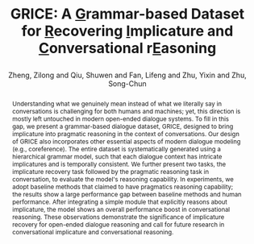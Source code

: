 ---
layout: pub
type: inproceedings
key: zheng2021implicature
title: >
    GRICE: A <u>G</u>rammar-based Dataset for <u>R</u>ecovering <u>I</u>mplicature and <u>C</u>onversational r<u>E</u>asoning
author: Zheng, Zilong and Qiu, Shuwen and Fan, Lifeng and Zhu, Yixin and Zhu, Song-Chun
abbr: ACL'21
img: Grice/grice.png
booktitle: > 
    Findings of the Association for Computational Linguistics: ACL-IJCNLP (ACL-Findings), 2021
pdf: Grice/ACL21_GRICE.pdf
code: https://github.com/zilongzheng/grice-dataset
year: 2021
sticky: false
abstract: >
    Understanding what we genuinely mean instead of what we literally say in conversations is challenging for both humans and machines; yet, this direction is mostly left untouched in modern open-ended dialogue systems. To fill in this gap, we present a grammar-based dialogue dataset, GRICE, designed to bring implicature into pragmatic reasoning in the context of conversations. Our design of GRICE also incorporates other essential aspects of modern dialogue modeling (e.g., coreference). The entire dataset is systematically generated using a hierarchical grammar model, such that each dialogue context has intricate implicatures and is temporally consistent. We further present two tasks, the implicature recovery task followed by the pragmatic reasoning task in conversation, to evaluate the model's reasoning capability. In experiments, we adopt baseline methods that claimed to have pragmatics reasoning capability; the results show a large performance gap between baseline methods and human performance. After integrating a simple module that explicitly reasons about implicature, the model shows an overall performance boost in conversational reasoning. These observations demonstrate the significance of implicature recovery for open-ended dialogue reasoning and call for future research in conversational implicature and conversational reasoning.
bibtex: >
    @inproceedings{zheng2021implicature,
        title={GRICE: A Grammar-based Dataset for Recovering Implicature and Conversational Reasoning},
        author={Zheng, Zilong and Qiu, Shuwen and Fan, Lifeng and Zhu, Yixin and Zhu, Song-Chun},
        booktitle={Findings of the Association for Computational Linguistics: ACL-IJCNLP 2021},
        year={2021},
        pages = {2074--2085}
    }
---